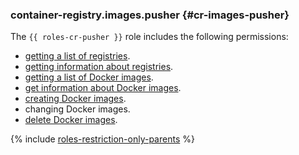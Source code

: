 ### container-registry.images.pusher {#cr-images-pusher}

The `{{ roles-cr-pusher }}` role includes the following permissions:
* [getting a list of registries](../../../container-registry/operations/registry/registry-list.md).
* [getting information about registries](../../../container-registry/operations/registry/registry-list.md#registry-get).
* [getting a list of Docker images](../../../container-registry/operations/docker-image/docker-image-list.md).
* [get information about Docker images](../../../container-registry/operations/docker-image/docker-image-list.md#docker-image-get).
* [creating Docker images](../../../container-registry/operations/docker-image/docker-image-create.md).
* changing Docker images.
* [delete Docker images](../../../container-registry/operations/docker-image/docker-image-delete.md).

{% include [roles-restriction-only-parents](../roles-restriction-only-parents.md) %}
